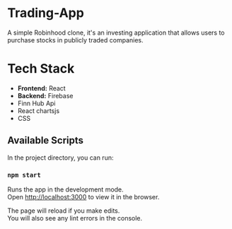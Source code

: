 # Trading-App
A simple Robinhood clone, it's an investing application that allows users to purchase stocks in publicly traded companies.

# Tech Stack
<ul>
  <li><b>Frontend:</b> React</li>
  <li><b>Backend:</b> Firebase</li>
  <li>Finn Hub Api</li>
  <li>React chartsjs</li>
  <li>CSS</li>
</ul>

## Available Scripts

In the project directory, you can run:

### `npm start`

Runs the app in the development mode.\
Open [http://localhost:3000](http://localhost:3000) to view it in the browser.

The page will reload if you make edits.\
You will also see any lint errors in the console.